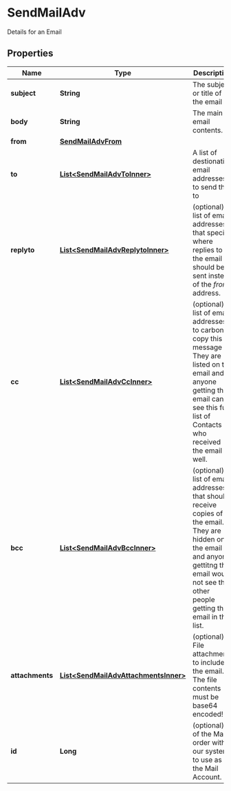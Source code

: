 

# SendMailAdv

Details for an Email

## Properties

| Name | Type | Description | Notes |
|------------ | ------------- | ------------- | -------------|
|**subject** | **String** | The subject or title of the email |  |
|**body** | **String** | The main email contents. |  |
|**from** | [**SendMailAdvFrom**](SendMailAdvFrom.md) |  |  |
|**to** | [**List&lt;SendMailAdvToInner&gt;**](SendMailAdvToInner.md) | A list of destionation email addresses to send this to |  |
|**replyto** | [**List&lt;SendMailAdvReplytoInner&gt;**](SendMailAdvReplytoInner.md) | (optional) A list of email addresses that specify where replies to the email should be sent instead of the _from_ address. |  [optional] |
|**cc** | [**List&lt;SendMailAdvCcInner&gt;**](SendMailAdvCcInner.md) | (optional) A list of email addresses to carbon copy this message to.  They are listed on the email and anyone getting the email can see this full list of Contacts who received the email as well. |  [optional] |
|**bcc** | [**List&lt;SendMailAdvBccInner&gt;**](SendMailAdvBccInner.md) | (optional) list of email addresses that should receive copies of the email.  They are hidden on the email and anyone gettitng the email would not see the other people getting the email in this list. |  [optional] |
|**attachments** | [**List&lt;SendMailAdvAttachmentsInner&gt;**](SendMailAdvAttachmentsInner.md) | (optional) File attachments to include in the email.  The file contents must be base64 encoded! |  [optional] |
|**id** | **Long** | (optional)  ID of the Mail order within our system to use as the Mail Account. |  [optional] |



